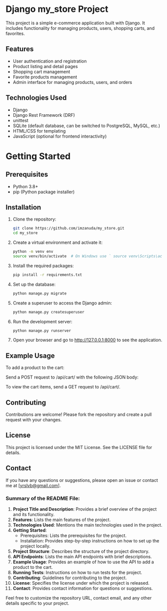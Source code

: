 # Django my_store Project

This project is a simple e-commerce application built with Django. It includes functionality for managing products, users, shopping carts, and favorites.

## Features

- User authentication and registration
- Product listing and detail pages
- Shopping cart management
- Favorite products management
- Admin interface for managing products, users, and orders

## Technologies Used

- Django
- Django Rest Framework (DRF)
- unittest
- SQLite (default database, can be switched to PostgreSQL, MySQL, etc.)
- HTML/CSS for templating
- JavaScript (optional for frontend interactivity)

# Getting Started

## Prerequisites

- Python 3.8+
- pip (Python package installer)

## Installation

1. Clone the repository:

   ```bash
   git clone https://github.com/imzanuda/my_store.git
   cd my_store

2. Create a virtual environment and activate it:

    ```bash
    python -m venv env
    source venv/bin/activate  # On Windows use ` source venv\Scripts\activate`

3. Install the required packages:

    ```bash
    pip install -r requirements.txt

4. Set up the database:

    ```bash
    python manage.py migrate

5. Create a superuser to access the Django admin:

    ```bash
    python manage.py createsuperuser

6. Run the development server:

    ```bash
    python manage.py runserver

7. Open your browser and go to http://127.0.0.1:8000 to see the application.

## Example Usage
To add a product to the cart:

Send a POST request to /api/cart/ with the following JSON body:

To view the cart items, send a GET request to /api/cart/.

<!-- ### Running Tests
    To run the tests, use the following command:

    ```bash
    python manage.py test -->

## Contributing
Contributions are welcome! Please fork the repository and create a pull request with your changes.

## License
This project is licensed under the MIT License. See the LICENSE file for details.

## Contact
If you have any questions or suggestions, please open an issue or contact me at [yrslvb@gmail.com].


### Summary of the README File:

1. **Project Title and Description**: Provides a brief overview of the project and its functionality.
2. **Features**: Lists the main features of the project.
3. **Technologies Used**: Mentions the main technologies used in the project.
4. **Getting Started**:
   - Prerequisites: Lists the prerequisites for the project.
   - Installation: Provides step-by-step instructions on how to set up the project locally.
5. **Project Structure**: Describes the structure of the project directory.
6. **API Endpoints**: Lists the main API endpoints with brief descriptions.
7. **Example Usage**: Provides an example of how to use the API to add a product to the cart.
8. **Running Tests**: Instructions on how to run tests for the project.
9. **Contributing**: Guidelines for contributing to the project.
10. **License**: Specifies the license under which the project is released.
11. **Contact**: Provides contact information for questions or suggestions.

Feel free to customize the repository URL, contact email, and any other details specific to your project.
